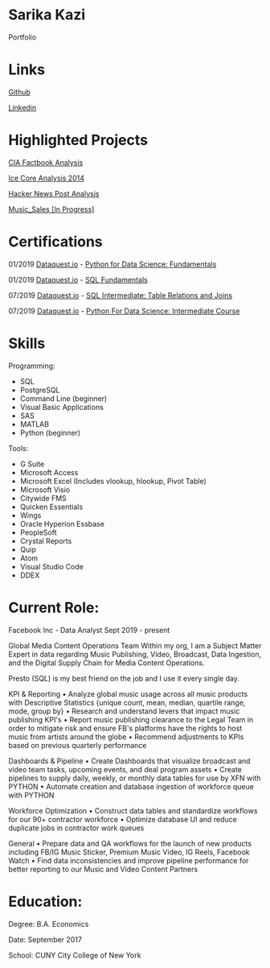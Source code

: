 # Sarika Kazi
Portfolio

# Links
 
 [Github](https://github.com/sarikakazi)
   
 [Linkedin](https://www.linkedin.com/in/sarikakazi/)
 
 
# Highlighted Projects

[CIA Factbook Analysis](https://github.com/SarikaKazi/CIA_Factbook)

[Ice Core Analysis 2014](https://github.com/SarikaKazi/Ice-Core-Records)

[Hacker News Post Analysis](https://github.com/SarikaKazi/Hacker_News_Posts) 

[Music_Sales [In Progress]](https://github.com/SarikaKazi/Music_Sales)

# Certifications

01/2019 [Dataquest.io](https://www.dataquest.io/) - [Python for Data Science: Fundamentals](https://app.dataquest.io/view_cert/52J7I8GGVWKS9XA2MG1Z/)

01/2019 [Dataquest.io](https://www.dataquest.io/) - [SQL Fundamentals](https://app.dataquest.io/view_cert/SGF3P849X5OJW98QRS2C/)

07/2019 [Dataquest.io](https://www.dataquest.io/) - [SQL Intermediate: Table Relations and Joins](https://app.dataquest.io/view_cert/3T961ZYJB5VOYDSDYL0R/)

07/2019 [Dataquest.io](https://www.dataquest.io/) - [Python For Data Science: Intermediate Course](https://app.dataquest.io/view_cert/ZMG4EUHPUMZ3XVDZBCZW/)

# Skills

Programming:

  - SQL
  - PostgreSQL
  - Command Line (beginner)
  - Visual Basic Applications
  - SAS
  - MATLAB
  - Python (beginner)

Tools:

  -	G Suite
  - Microsoft Access
  -	Microsoft Excel (Includes vlookup, hlookup, Pivot Table)
  -	Microsoft Visio
  -	Citywide FMS
  -	Quicken Essentials
  -	Wings
  -	Oracle Hyperion Essbase
  - PeopleSoft
  -	Crystal Reports
  -	Quip
  - Atom
  - Visual Studio Code
  - DDEX
  
# Current Role: 

  Facebook Inc - Data Analyst 
  Sept 2019 - present
  
Global Media Content Operations Team
Within my org, I am a Subject Matter Expert in data regarding Music Publishing, Video, Broadcast, Data Ingestion, and the Digital Supply Chain for Media Content Operations.

Presto (SQL) is my best friend on the job and I use it every single day.

KPI & Reporting
• Analyze global music usage across all music products with Descriptive Statistics {unique count, mean, median, quartile range, mode, group by}
• Research and understand levers that impact music publishing KPI's
• Report music publishing clearance to the Legal Team in order to mitigate risk and ensure FB's platforms have the rights to host music from artists around the globe
• Recommend adjustments to KPIs based on previous quarterly performance

Dashboards & Pipeline
• Create Dashboards that visualize broadcast and video team tasks, upcoming events, and deal program assets
• Create pipelines to supply daily, weekly, or monthly data tables for use by XFN with PYTHON
• Automate creation and database ingestion of workforce queue with PYTHON

Workforce Optimization
• Construct data tables and standardize workflows for our 90+ contractor workforce
• Optimize database UI and reduce duplicate jobs in contractor work queues

General
• Prepare data and QA workflows for the launch of new products including FB/IG Music Sticker, Premium Music Video, IG Reels, Facebook Watch
• Find data inconsistencies and improve pipeline performance for better reporting to our Music and Video Content Partners
   
# Education:

   Degree: B.A. Economics
 
   Date: September 2017
   
   School: CUNY City College of New York
